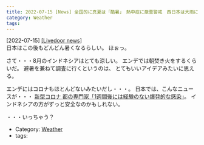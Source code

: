 ```yaml
---
title: 2022-07-15 [News] 全国的に真夏は「酷暑」　熱中症に厳重警戒　西日本は大雨にも注意　1か月予報 ---エンデに調査を兼ねて避暑に行ってしまおうかな
category: Weather
tags: 
---
```


[2022-07-15] [[Livedoor news]](https://news.livedoor.com/article/detail/22502358/)  
 日本はこの後もどんどん暑くなるらしい。
ほぉっ。

 さて・・・8月のインドネシアはとても涼しい。
エンデでは朝焚き火をするくらいだ。
避暑を兼ねて調査に行くというのは、
とてもいいアイデアみたいに思える。

 エンデにはコロナもほとんどないみたいだし・・・。
日本では、こんなニュースが・・・
[新型コロナ 都の専門家「1週間後には経験のない爆発的な感染」](https://www3.nhk.or.jp/news/html/20220714/k10013717341000.html)。
インドネシアの方がずっと安全なのかもしれない。

 ・・・いっちゃう？

- Category: [Weather](https://merapano.github.io/categories.html#Weather)
- tags: 

